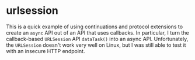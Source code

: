 # urlsession

This is a quick example of using continuations and protocol extensions to create an `async` API out of an API that uses callbacks. In particular, I turn the callback-based `URLSession` API `dataTask()` into an async API. Unfortunately, the `URLSession` doesn't work very well on Linux, but I was still able to test it with an insecure HTTP endpoint.
